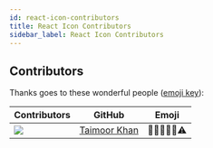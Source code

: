 ```yaml
---
id: react-icon-contributors
title: React Icon Contributors
sidebar_label: React Icon Contributors
---
```


## Contributors

Thanks goes to these wonderful people ([emoji key](https://github.com/kentcdodds/all-contributors#emoji-key)):

| Contributors        | GitHub           | Emoji  |
| ------------- |:-------------:|:-----:|
| <img src="https://avatars0.githubusercontent.com/u/27800340?s=150&v=4" /> | <a href="https://github.com/taimoormk">Taimoor Khan</a> | 🎨🤔🚧📆👀⚠️ |
